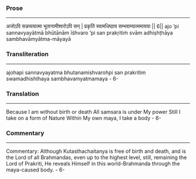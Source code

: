 ### Prose 
 --- 
अजोऽपि सन्नव्ययात्मा भूतानामीश्वरोऽपि सन् |
प्रकृतिं स्वामधिष्ठाय सम्भवाम्यात्ममायया || 6||
ajo ’pi sannavyayātmā bhūtānām īśhvaro ’pi san
prakṛitiṁ svām adhiṣhṭhāya sambhavāmyātma-māyayā

### Transliteration 
 --- 
ajohapi sannavyayatma bhutanamishvarohpi san prakritim swamadhishthaya sambhavamyatmamaya - 6-

### Translation 
 --- 
Because I am without birth or death All samsara is under My power Still I take on a form of Nature Within My own maya, I take a body - 6-

### Commentary 
 --- 
Commentary: Although Kutasthachaitanya is free of birth and death, and is the Lord of all Brahmandas, even up to the highest level, still, remaining the Lord of Prakriti, He reveals Himself in this world-Brahmanda through the maya-caused body. - 6-